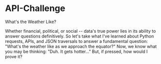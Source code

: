 # API-Challenge

What's the Weather Like?

Whether financial, political, or social -- data's true power lies in its ability to answer questions definitively. So let's take what I've learned about Python requests, APIs, and JSON traversals to answer a fundamental question: "What's the weather like as we approach the equator?"
Now, we know what you may be thinking: "Duh. It gets hotter..."
But, if pressed, how would I prove it?
